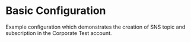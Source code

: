 # **Basic Configuration**
Example configuration which demonstrates the creation of SNS topic and subscription in the Corporate Test account.